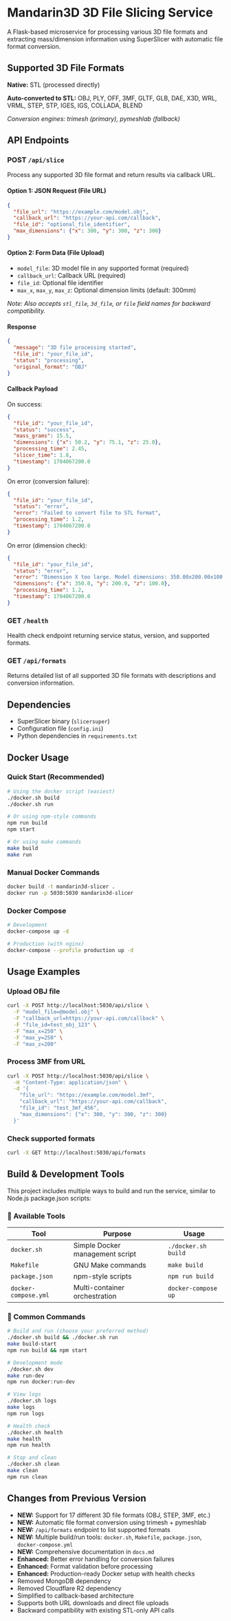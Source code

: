 # Mandarin3D 3D File Slicing Service

A Flask-based microservice for processing various 3D file formats and extracting mass/dimension information using SuperSlicer with automatic file format conversion.

## Supported 3D File Formats

**Native:** STL (processed directly)

**Auto-converted to STL:** OBJ, PLY, OFF, 3MF, GLTF, GLB, DAE, X3D, WRL, VRML, STEP, STP, IGES, IGS, COLLADA, BLEND

*Conversion engines: trimesh (primary), pymeshlab (fallback)*

## API Endpoints

### POST `/api/slice`

Process any supported 3D file format and return results via callback URL.

#### Option 1: JSON Request (File URL)
```json
{
  "file_url": "https://example.com/model.obj",
  "callback_url": "https://your-api.com/callback",
  "file_id": "optional_file_identifier",
  "max_dimensions": {"x": 300, "y": 300, "z": 300}
}
```

#### Option 2: Form Data (File Upload)
- `model_file`: 3D model file in any supported format (required)
- `callback_url`: Callback URL (required)  
- `file_id`: Optional file identifier
- `max_x`, `max_y`, `max_z`: Optional dimension limits (default: 300mm)

*Note: Also accepts `stl_file`, `3d_file`, or `file` field names for backward compatibility.*

#### Response
```json
{
  "message": "3D file processing started",
  "file_id": "your_file_id",
  "status": "processing",
  "original_format": "OBJ"
}
```

#### Callback Payload
On success:
```json
{
  "file_id": "your_file_id",
  "status": "success",
  "mass_grams": 15.5,
  "dimensions": {"x": 50.2, "y": 75.1, "z": 25.0},
  "processing_time": 2.45,
  "slicer_time": 1.8,
  "timestamp": 1704067200.0
}
```

On error (conversion failure):
```json
{
  "file_id": "your_file_id",
  "status": "error", 
  "error": "Failed to convert file to STL format",
  "processing_time": 1.2,
  "timestamp": 1704067200.0
}
```

On error (dimension check):
```json
{
  "file_id": "your_file_id", 
  "status": "error",
  "error": "Dimension X too large. Model dimensions: 350.00x200.00x100.00mm. Max allowed: 300x300x300mm.",
  "dimensions": {"x": 350.0, "y": 200.0, "z": 100.0},
  "processing_time": 1.2,
  "timestamp": 1704067200.0
}
```

### GET `/health`
Health check endpoint returning service status, version, and supported formats.

### GET `/api/formats`
Returns detailed list of all supported 3D file formats with descriptions and conversion information.

## Dependencies
- SuperSlicer binary (`slicersuper`)
- Configuration file (`config.ini`)
- Python dependencies in `requirements.txt`

## Docker Usage

### Quick Start (Recommended)

```bash
# Using the docker script (easiest)
./docker.sh build
./docker.sh run

# Or using npm-style commands
npm run build
npm start

# Or using make commands
make build
make run
```

### Manual Docker Commands

```bash
docker build -t mandarin3d-slicer .
docker run -p 5030:5030 mandarin3d-slicer
```

### Docker Compose

```bash
# Development
docker-compose up -d

# Production (with nginx)
docker-compose --profile production up -d
```

## Usage Examples

### Upload OBJ file
```bash
curl -X POST http://localhost:5030/api/slice \
  -F "model_file=@model.obj" \
  -F "callback_url=https://your-api.com/callback" \
  -F "file_id=test_obj_123" \
  -F "max_x=250" \
  -F "max_y=250" \
  -F "max_z=200"
```

### Process 3MF from URL
```bash
curl -X POST http://localhost:5030/api/slice \
  -H "Content-Type: application/json" \
  -d '{
    "file_url": "https://example.com/model.3mf",
    "callback_url": "https://your-api.com/callback",
    "file_id": "test_3mf_456",
    "max_dimensions": {"x": 300, "y": 300, "z": 300}
  }'
```

### Check supported formats
```bash
curl -X GET http://localhost:5030/api/formats
```

## Build & Development Tools

This project includes multiple ways to build and run the service, similar to Node.js package.json scripts:

### 🔧 Available Tools

| Tool | Purpose | Usage |
|------|---------|--------|
| `docker.sh` | Simple Docker management script | `./docker.sh build` |
| `Makefile` | GNU Make commands | `make build` |  
| `package.json` | npm-style scripts | `npm run build` |
| `docker-compose.yml` | Multi-container orchestration | `docker-compose up` |

### 🚀 Common Commands

```bash
# Build and run (choose your preferred method)
./docker.sh build && ./docker.sh run
make build-start
npm run build && npm start

# Development mode
./docker.sh dev
make run-dev  
npm run docker:run-dev

# View logs
./docker.sh logs
make logs
npm run logs

# Health check
./docker.sh health
make health
npm run health

# Stop and clean
./docker.sh clean
make clean
npm run clean
```

## Changes from Previous Version
- **NEW:** Support for 17 different 3D file formats (OBJ, STEP, 3MF, etc.)
- **NEW:** Automatic file format conversion using trimesh + pymeshlab
- **NEW:** `/api/formats` endpoint to list supported formats
- **NEW:** Multiple build/run tools: `docker.sh`, `Makefile`, `package.json`, `docker-compose.yml`
- **NEW:** Comprehensive documentation in `docs.md`
- **Enhanced:** Better error handling for conversion failures
- **Enhanced:** Format validation before processing
- **Enhanced:** Production-ready Docker setup with health checks
- Removed MongoDB dependency
- Removed Cloudflare R2 dependency  
- Simplified to callback-based architecture
- Supports both URL downloads and direct file uploads
- Backward compatibility with existing STL-only API calls

